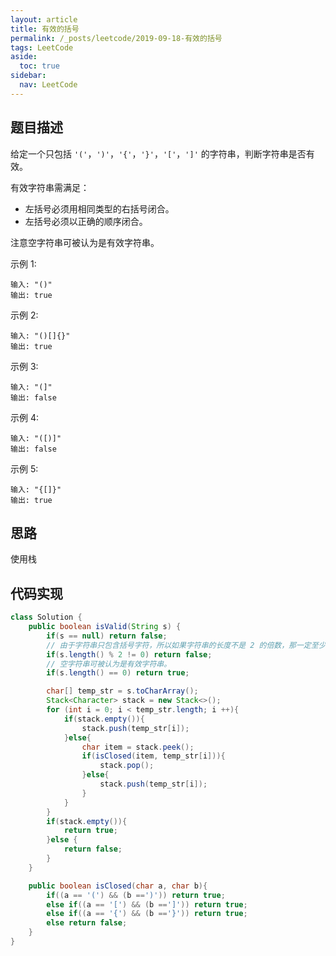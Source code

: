 ```yaml
---
layout: article
title: 有效的括号
permalink: /_posts/leetcode/2019-09-18-有效的括号
tags: LeetCode
aside:
  toc: true
sidebar:
  nav: LeetCode
---
```


<!--more-->

## 题目描述

给定一个只包括 `'('`，`')'`，`'{'`，`'}'`，`'['`，`']'` 的字符串，判断字符串是否有效。

有效字符串需满足：
- 左括号必须用相同类型的右括号闭合。
- 左括号必须以正确的顺序闭合。

注意空字符串可被认为是有效字符串。

示例 1:
```
输入: "()"
输出: true
```

示例 2:
```
输入: "()[]{}"
输出: true
```

示例 3:
```
输入: "(]"
输出: false
```

示例 4:
```
输入: "([)]"
输出: false
```

示例 5:
```
输入: "{[]}"
输出: true
```


## 思路

使用栈

## 代码实现

```java
class Solution {
    public boolean isValid(String s) {
        if(s == null) return false;
        // 由于字符串只包含括号字符，所以如果字符串的长度不是 2 的倍数，那一定至少存在一个括号不能够匹配。
        if(s.length() % 2 != 0) return false;
        // 空字符串可被认为是有效字符串。
        if(s.length() == 0) return true;

        char[] temp_str = s.toCharArray();
        Stack<Character> stack = new Stack<>();
        for (int i = 0; i < temp_str.length; i ++){
            if(stack.empty()){
                stack.push(temp_str[i]);
            }else{
                char item = stack.peek();
                if(isClosed(item, temp_str[i])){
                    stack.pop();
                }else{
                    stack.push(temp_str[i]);
                }
            }
        }
        if(stack.empty()){
            return true;
        }else {
            return false;
        }
    }

    public boolean isClosed(char a, char b){
        if((a == '(') && (b ==')')) return true;
        else if((a == '[') && (b ==']')) return true;
        else if((a == '{') && (b =='}')) return true;
        else return false;
    }
}
```


